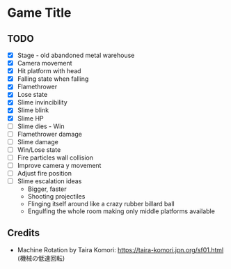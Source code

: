 # Game Title

## TODO
- [x] Stage - old abandoned metal warehouse
- [x] Camera movement
- [x] Hit platform with head
- [x] Falling state when falling
- [x] Flamethrower
- [x] Lose state
- [x] Slime invincibility
- [x] Slime blink
- [x] Slime HP
- [ ] Slime dies - Win
- [ ] Flamethrower damage
- [ ] Slime damage
- [ ] Win/Lose state
- [ ] Fire particles wall collision
- [ ] Improve camera y movement
- [ ] Adjust fire position
- [ ] Slime escalation ideas
  - Bigger, faster
  - Shooting projectiles
  - Flinging itself around like a crazy rubber billard ball
  - Engulfing the whole room making only middle platforms available

## Credits
- Machine Rotation by Taira Komori: https://taira-komori.jpn.org/sf01.html (機械の低速回転)
